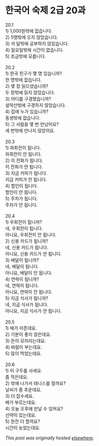 # 한국어 숙제 2급 20과

<p>20.1<br>1) 1,000&#50896;&#48150;&#50640; &#50630;&#49845;&#45768;&#45796;.<br>2) 5&#47749;&#48150;&#50640; &#50724;&#51648; &#50506;&#50520;&#49845;&#45768;&#45796;.<br>3) &#49437; &#45804;&#48150;&#50640; &#44277;&#48512;&#54616;&#51648; &#50506;&#50520;&#49845;&#45768;&#45796;.<br>4) &#51068;&#50836;&#51068;&#48150;&#50640; &#49884;&#44036;&#51060; &#50630;&#49845;&#45768;&#45796;.<br>5) &#51312;&#44552;&#48150;&#50640; &#47784;&#47493;&#45768;&#45796;.<br><br>20.2<br>1) &#54620;&#44397; &#52828;&#44396;&#44032; &#47751; &#47749; &#51080;&#49845;&#45768;&#44620;?<br>&#54620; &#47749;&#48150;&#50640; &#50630;&#49845;&#45768;&#45796;.<br>2) &#47751; &#51109; &#51069;&#51004;&#49512;&#49845;&#45768;&#44620;?<br>&#46160; &#51109;&#48150;&#50640; &#51069;&#51648; &#50506;&#50520;&#49845;&#45768;&#45796;.<br>3) &#50612;&#46356;&#47484; &#44396;&#44221;&#54664;&#49845;&#45768;&#44620;?<br>&#49444;&#50501;&#49328;&#48150;&#50640; &#44396;&#44221;&#54616;&#51648; &#50506;&#50520;&#49845;&#45768;&#45796;.<br>4) &#51665;&#50640; &#45572;&#44032; &#51080;&#49845;&#45768;&#44620;?<br>&#46041;&#49373;&#48150;&#50640; &#50630;&#49845;&#45768;&#45796;.<br>5) &#44536; &#49324;&#46988;&#51012; &#47751; &#48264; &#47564;&#45228;&#50612;&#50836;?<br>&#49464; &#48264;&#48150;&#50640; &#47564;&#45208;&#51648; &#50506;&#50520;&#50612;&#50836;.<br><br>20.3<br>1) &#51340;&#54924;&#51204;&#51060; &#46121;&#45768;&#45796;.<br>&#51340;&#54924;&#51204;&#51060; &#50504; &#46121;&#45768;&#45796;.<br>2) &#51060; &#51204;&#54868;&#44032; &#46121;&#45768;&#45796;.<br>&#51060; &#51204;&#54868;&#44032; &#50504; &#46121;&#45768;&#45796;.<br>3) &#51648;&#44552; &#52964;&#54588;&#44032; &#46121;&#45768;&#45796;.<br>&#51648;&#44552; &#52964;&#54588;&#44032; &#50504; &#46121;&#45768;&#45796;.<br>4) &#54624;&#51064;&#51060; &#46121;&#45768;&#45796;.<br>&#54624;&#51064;&#51060; &#50504; &#46121;&#45768;&#45796;.<br>5) &#51452;&#52264;&#44032; &#46121;&#45768;&#45796;.<br>&#51452;&#52264;&#44032; &#50504; &#46121;&#45768;&#45796;.<br><br>20.4<br>1) &#50864;&#54924;&#51204;&#51060; &#46121;&#45768;&#44620;?<br>&#45348;, &#50864;&#54924;&#51204;&#51060; &#46121;&#45768;&#45796;.<br>&#50500;&#45768;&#50836;, &#50864;&#54924;&#51204;&#51060; &#50504; &#46121;&#45768;&#45796;.<br>2) &#49888;&#50857; &#52852;&#46300;&#44032; &#46121;&#45768;&#44620;?<br>&#45348;, &#49888;&#50857; &#52852;&#46300;&#44032; &#46121;&#45768;&#45796;.<br>&#50500;&#45768;&#50836;, &#49888;&#50857; &#52852;&#46300;&#44032; &#50504; &#46121;&#45768;&#45796;.<br>3) &#48176;&#45804;&#51060; &#46121;&#45768;&#44620;?<br>&#45348;, &#48176;&#45804;&#51060; &#46121;&#45768;&#45796;.<br>&#50500;&#45768;&#50836;, &#48176;&#45804;&#51060; &#50504; &#46121;&#45768;&#45796;.<br>4) &#50672;&#46973;&#51060; &#46121;&#45768;&#44620;?<br>&#45348;, &#50672;&#46973;&#51060; &#46121;&#45768;&#45796;.<br>&#50500;&#45768;&#50836;, &#50672;&#46973;&#51060; &#50504; &#46121;&#45768;&#45796;.<br>5) &#51648;&#44552; &#49885;&#49324;&#44032; &#46121;&#45768;&#44620;?<br>&#45348;, &#51648;&#44552; &#49885;&#49324;&#44032; &#46121;&#45768;&#45796;.<br>&#50500;&#45768;&#50836;, &#51648;&#44552; &#49885;&#49324;&#44032; &#50504; &#46121;&#45768;&#45796;.<br><br>20.5<br>1) &#48176;&#44032; &#50500;&#54536;&#45936;&#50836;.<br>2) &#44592;&#48516;&#51060; &#51339;&#51648; &#50506;&#51008;&#45936;&#50836;.<br>3) &#46024;&#51060; &#47784;&#51088;&#46972;&#45716;&#45936;&#50836;.<br>4) &#48148;&#46988;&#51060; &#48512;&#45716;&#45936;&#50836;.<br>5) &#47566;&#51060; &#47673;&#50632;&#45716;&#45936;&#50836;.<br><br>20.6<br>1) &#51060; &#44396;&#46160;&#47484; &#49324;&#49464;&#50836;.<br>&#51328; &#51089;&#51008;&#45936;&#50836;.<br>2) &#48150;&#50640; &#45208;&#44032;&#49436; &#53580;&#45768;&#49828;&#47484; &#52832;&#44620;&#50836;?<br>&#45216;&#50472;&#44032; &#51328; &#52628;&#50868;&#45936;&#50836;.<br>3) &#45908; &#51105;&#49688;&#49464;&#50836;.<br>&#48176;&#44032; &#48512;&#47476;&#45716;&#45936;&#50836;.<br>4) &#50724;&#45720; &#50724;&#54980;&#50640; &#47564;&#45216; &#49688; &#51080;&#50612;&#50836;?<br>&#49440;&#50557;&#51060; &#51080;&#45716;&#45936;&#50836;.<br>5) &#54620;&#51092; &#45908; &#54624;&#44620;&#50836;?<br>&#49884;&#44036;&#51060; &#45734;&#50632;&#45716;&#45936;&#50836;.</p>


*This post was originally hosted [elsewhere](http://planspace.blogspot.com/2009/03/2-20.html).*
